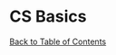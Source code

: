 # CS Basics


[Back to Table of Contents](https://github.com/Pomona-ITS/DailyChallenges/blob/main/README.md)
